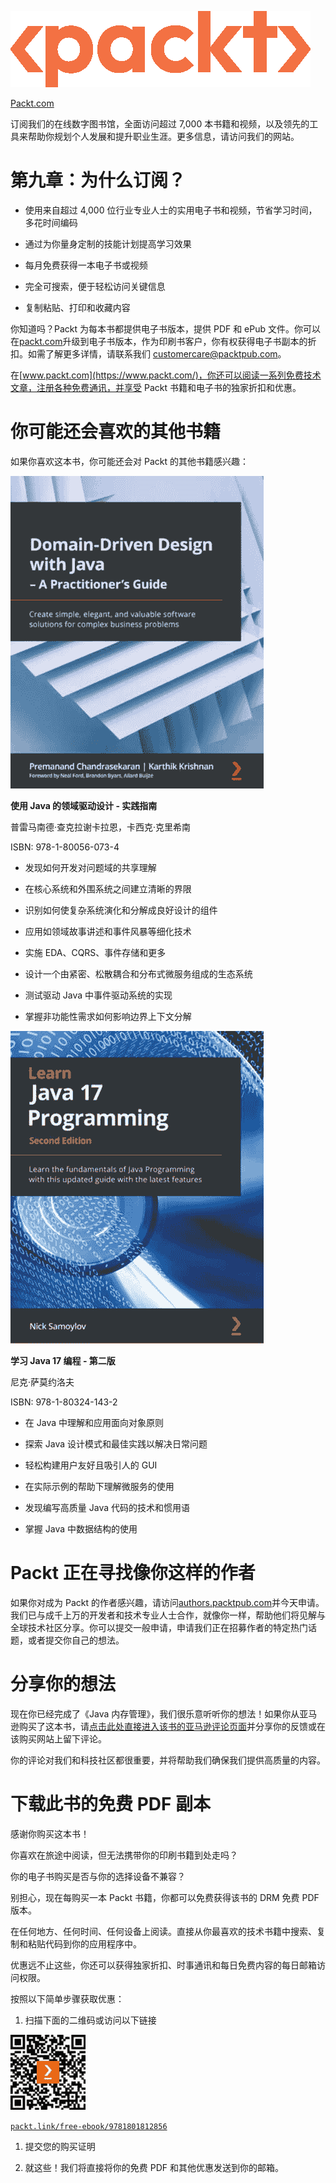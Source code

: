 ![Packt_Logo_New](img/Packt_Logo_New.png)

[Packt.com](http://Packt.com)

订阅我们的在线数字图书馆，全面访问超过 7,000 本书籍和视频，以及领先的工具来帮助你规划个人发展和提升职业生涯。更多信息，请访问我们的网站。

# 第九章：为什么订阅？

+   使用来自超过 4,000 位行业专业人士的实用电子书和视频，节省学习时间，多花时间编码

+   通过为你量身定制的技能计划提高学习效果

+   每月免费获得一本电子书或视频

+   完全可搜索，便于轻松访问关键信息

+   复制粘贴、打印和收藏内容

你知道吗？Packt 为每本书都提供电子书版本，提供 PDF 和 ePub 文件。你可以在[packt.com](http://packt.com)升级到电子书版本，作为印刷书客户，你有权获得电子书副本的折扣。如需了解更多详情，请联系我们 customercare@packtpub.com。

在[www.packt.com](https://www.packt.com/)，你还可以阅读一系列免费技术文章，注册各种免费通讯，并享受 Packt 书籍和电子书的独家折扣和优惠。

# 你可能还会喜欢的其他书籍

如果你喜欢这本书，你可能还会对 Packt 的其他书籍感兴趣：

![9781800560734_Cover](img/9781800560734_Cover.jpg)

**使用 Java 的领域驱动设计 - 实践指南**

普雷马南德·查克拉谢卡拉恩，卡西克·克里希南

ISBN: 978-1-80056-073-4

+   发现如何开发对问题域的共享理解

+   在核心系统和外围系统之间建立清晰的界限

+   识别如何使复杂系统演化和分解成良好设计的组件

+   应用如领域故事讲述和事件风暴等细化技术

+   实施 EDA、CQRS、事件存储和更多

+   设计一个由紧密、松散耦合和分布式微服务组成的生态系统

+   测试驱动 Java 中事件驱动系统的实现

+   掌握非功能性需求如何影响边界上下文分解

![9781803241432_Cover](img/9781803241432_Cover.jpg)

**学习 Java 17 编程 - 第二版**

尼克·萨莫约洛夫

ISBN: 978-1-80324-143-2

+   在 Java 中理解和应用面向对象原则

+   探索 Java 设计模式和最佳实践以解决日常问题

+   轻松构建用户友好且吸引人的 GUI

+   在实际示例的帮助下理解微服务的使用

+   发现编写高质量 Java 代码的技术和惯用语

+   掌握 Java 中数据结构的使用

# Packt 正在寻找像你这样的作者

如果你对成为 Packt 的作者感兴趣，请访问[authors.packtpub.com](http://authors.packtpub.com)并今天申请。我们已与成千上万的开发者和技术专业人士合作，就像你一样，帮助他们将见解与全球技术社区分享。你可以提交一般申请，申请我们正在招募作者的特定热门话题，或者提交你自己的想法。

# 分享你的想法

现在你已经完成了《Java 内存管理》，我们很乐意听听你的想法！如果你从亚马逊购买了这本书，请[点击此处直接进入该书的亚马逊评论页面](https://packt.link/r/1801812853)并分享你的反馈或在该购买网站上留下评论。

你的评论对我们和科技社区都很重要，并将帮助我们确保我们提供高质量的内容。

# 下载此书的免费 PDF 副本

感谢你购买这本书！

你喜欢在旅途中阅读，但无法携带你的印刷书籍到处走吗？

你的电子书购买是否与你的选择设备不兼容？

别担心，现在每购买一本 Packt 书籍，你都可以免费获得该书的 DRM 免费 PDF 版本。

在任何地方、任何时间、任何设备上阅读。直接从你最喜欢的技术书籍中搜索、复制和粘贴代码到你的应用程序中。

优惠远不止这些，你还可以获得独家折扣、时事通讯和每日免费内容的每日邮箱访问权限。

按照以下简单步骤获取优惠：

1.  扫描下面的二维码或访问以下链接

![](img/B18762_QR_Free_PDF.jpg)

[`packt.link/free-ebook/9781801812856`](https://packt.link/free-ebook/9781801812856)

1.  提交您的购买证明

1.  就这些！我们将直接将你的免费 PDF 和其他优惠发送到你的邮箱。
